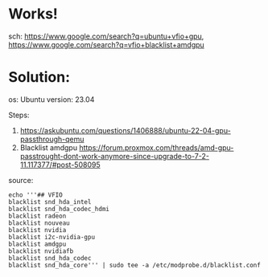 # Works!
sch: https://www.google.com/search?q=ubuntu+vfio+gpu, https://www.google.com/search?q=vfio+blacklist+amdgpu


# Solution:
os: Ubuntu
version: 23.04

Steps:
1. https://askubuntu.com/questions/1406888/ubuntu-22-04-gpu-passthrough-qemu
2. Blacklist amdgpu https://forum.proxmox.com/threads/amd-gpu-passtrought-dont-work-anymore-since-upgrade-to-7-2-11.117377/#post-508095

source:
```
echo '''## VFIO
blacklist snd_hda_intel
blacklist snd_hda_codec_hdmi
blacklist radeon
blacklist nouveau
blacklist nvidia
blacklist i2c-nvidia-gpu
blacklist amdgpu
blacklist nvidiafb
blacklist snd_hda_codec
blacklist snd_hda_core''' | sudo tee -a /etc/modprobe.d/blacklist.conf
```

